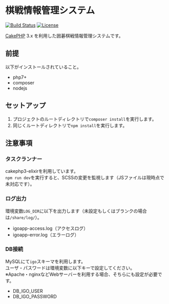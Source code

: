 # 棋戦情報管理システム

[![Build Status](https://api.travis-ci.org/cakephp/app.png)](https://travis-ci.org/cakephp/app)
[![License](https://poser.pugx.org/cakephp/app/license.svg)](https://packagist.org/packages/cakephp/app)

[CakePHP](http://cakephp.org) 3.x を利用した囲碁棋戦情報管理システムです。

## 前提
以下がインストールされていること。

- php7+
- composer
- nodejs

## セットアップ

1. プロジェクトのルートディレクトリで`composer install`を実行します。   
2. 同じくルートディレクトリで`npm install`を実行します。

## 注意事項

### タスクランナー

cakephp3-elixirを利用しています。  
`npm run dev`を実行すると、SCSSの変更を監視します（JSファイルは現時点で未対応です）。  

### ログ出力

環境変数`LOG_DIR`に以下を出力します（未設定もしくはブランクの場合は`/share/log/`）。

- igoapp-access.log（アクセスログ）
- igoapp-error.log（エラーログ）

### DB接続

MySQLにて`igo`スキーマを利用します。  
ユーザ・パスワードは環境変数に以下キーで設定してください。  
※Apache・nginxなどWebサーバーを利用する場合、そちらにも設定が必要です。  

- DB_IGO_USER
- DB_IGO_PASSWORD
